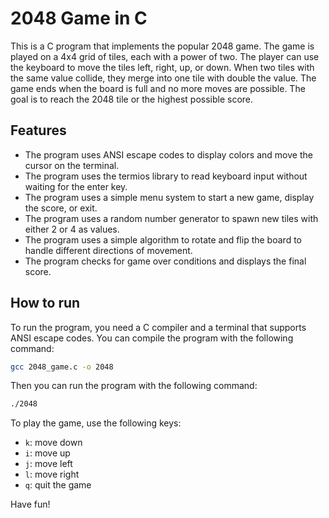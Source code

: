 # 2048 Game in C

This is a C program that implements the popular 2048 game. The game is played on a 4x4 grid of tiles, each with a power of two. The player can use the keyboard to move the tiles left, right, up, or down. When two tiles with the same value collide, they merge into one tile with double the value. The game ends when the board is full and no more moves are possible. The goal is to reach the 2048 tile or the highest possible score.

## Features

- The program uses ANSI escape codes to display colors and move the cursor on the terminal.
- The program uses the termios library to read keyboard input without waiting for the enter key.
- The program uses a simple menu system to start a new game, display the score, or exit.
- The program uses a random number generator to spawn new tiles with either 2 or 4 as values.
- The program uses a simple algorithm to rotate and flip the board to handle different directions of movement.
- The program checks for game over conditions and displays the final score.

## How to run

To run the program, you need a C compiler and a terminal that supports ANSI escape codes. You can compile the program with the following command:

```bash
gcc 2048_game.c -o 2048
```

Then you can run the program with the following command:

```bash
./2048
```

To play the game, use the following keys:

- `k`: move down
- `i`: move up
- `j`: move left
- `l`: move right
- `q`: quit the game

Have fun!
